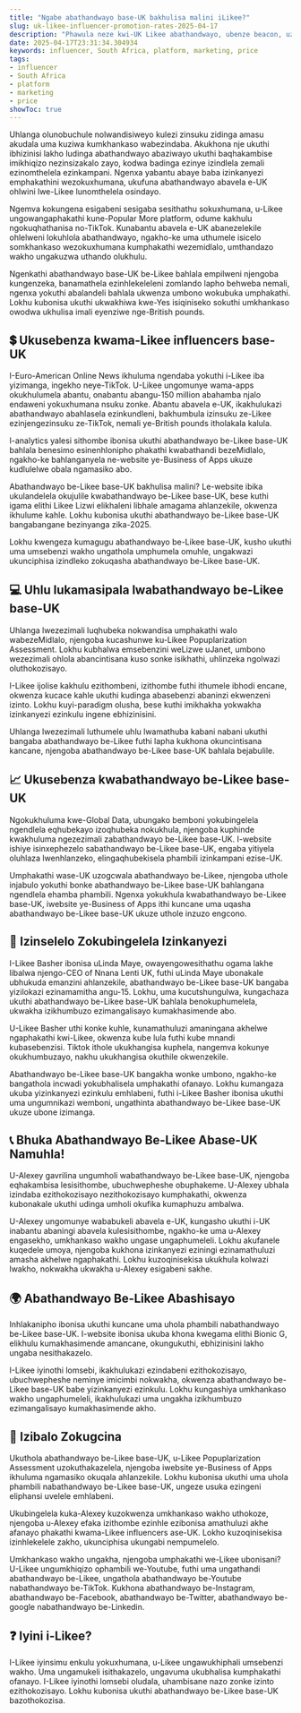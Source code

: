 ```yaml
---
title: "Ngabe abathandwayo base-UK bakhulisa malini iLikee?"
slug: uk-likee-influencer-promotion-rates-2025-04-17
description: "Phawula neze kwi-UK Likee abathandwayo, ubenze beacon, uze uthathe umkhankaso wakho!"
date: 2025-04-17T23:31:34.304934
keywords: influencer, South Africa, platform, marketing, price
tags:
- influencer
- South Africa
- platform
- marketing
- price
showToc: true
---
```


Uhlanga olunobuchule nolwandisiweyo kulezi zinsuku zidinga amasu akudala uma kuziwa kumkhankaso wabezindaba. Akukhona nje ukuthi ibhizinisi lakho ludinga abathandwayo abaziwayo ukuthi baqhakambise imikhiqizo nezinsizakalo zayo, kodwa badinga ezinye izindlela zemali ezinomthelela ezinkampani. Ngenxa yabantu abaye baba izinkanyezi emphakathini wezokuxhumana, ukufuna abathandwayo abavela e-UK ohlwini lwe-Likee lunomthelela osindayo.

Ngemva kokungena esigabeni sesigaba sesithathu sokuxhumana, u-Likee ungowangaphakathi kune-Popular More platform, odume kakhulu ngokuqhathanisa no-TikTok. Kunabantu abavela e-UK abanezelekile ohlelweni lokuhlola abathandwayo, ngakho-ke uma uthumele isicelo somkhankaso wezokuxhumana kumphakathi wezemidlalo, umthandazo wakho ungakuzwa uthando olukhulu.

Ngenkathi abathandwayo base-UK be-Likee bahlala empilweni njengoba kungenzeka, banamathela ezinhlekeleleni zomlando lapho behweba nemali, ngenxa yokuthi abalandeli bahlala ukwenza umbono wokubuka umphakathi. Lokhu kubonisa ukuthi ukwakhiwa kwe-Yes isiqiniseko sokuthi umkhankaso owodwa ukhulisa imali eyenziwe nge-British pounds.

## 💲  Ukusebenza kwama-Likee influencers base-UK

I-Euro-American Online News ikhuluma ngendaba yokuthi i-Likee iba yizimanga, ingekho neye-TikTok. U-Likee ungomunye wama-apps okukhulumela abantu, onabantu abangu-150 million abahamba njalo endaweni yokuxhumana nsuku zonke. Abantu abavela e-UK, ikakhulukazi abathandwayo abahlasela ezinkundleni, bakhumbula izinsuku ze-Likee ezinjengezinsuku ze-TikTok, nemali ye-British pounds itholakala kalula.

I-analytics yalesi sithombe ibonisa ukuthi abathandwayo be-Likee base-UK bahlala benesimo esinenhlonipho phakathi kwabathandi bezeMidlalo, ngakho-ke bahlanganyela ne-website ye-Business of Apps ukuze kudlulelwe obala ngamasiko abo.

Abathandwayo be-Likee base-UK bakhulisa malini? Le-website ibika ukulandelela okujulile kwabathandwayo be-Likee base-UK, bese kuthi igama elithi Likee Lizwi elikhaleni libhale amagama ahlanzekile, okwenza ikhulume kahle. Lokhu kubonisa ukuthi abathandwayo be-Likee base-UK bangabangane bezinyanga zika-2025.

Lokhu kwengeza kumagugu abathandwayo be-Likee base-UK, kusho ukuthi uma umsebenzi wakho ungathola umphumela omuhle, ungakwazi ukunciphisa izindleko zokuqasha abathandwayo be-Likee base-UK.

## 💻  Uhlu lukamasipala lwabathandwayo be-Likee base-UK

Uhlanga lwezezimali luqhubeka nokwandisa umphakathi walo wabezeMidlalo, njengoba kucashunwe ku-Likee Popuplarization Assessment. Lokhu kubhalwa emsebenzini weLizwe uJanet, umbono wezezimali ohlola abancintisana kuso sonke isikhathi, uhlinzeka ngolwazi oluthokozisayo.

I-Likee ijolise kakhulu ezithombeni, izithombe futhi ithumele ibhodi encane, okwenza kucace kahle ukuthi kudinga abasebenzi abaninzi ekwenzeni izinto. Lokhu kuyi-paradigm olusha, bese kuthi imikhakha yokwakha izinkanyezi ezinkulu ingene ebhizinisini.

Uhlanga lwezezimali luthumele uhlu lwamathuba kabani nabani ukuthi bangaba abathandwayo be-Likee futhi lapha kukhona okuncintisana kancane, njengoba abathandwayo be-Likee base-UK bahlala bejabulile.

## 📈  Ukusebenza kwabathandwayo be-Likee base-UK

Ngokukhuluma kwe-Global Data, ubungako bemboni yokubingelela ngendlela eqhubekayo izoqhubeka nokukhula, njengoba kuphinde kwakhuluma ngezezimali zabathandwayo be-Likee base-UK. I-website ishiye isinxephezelo sabathandwayo be-Likee base-UK, engaba yitiyela oluhlaza lwenhlanzeko, elingaqhubekisela phambili izinkampani ezise-UK.

Umphakathi wase-UK uzogcwala abathandwayo be-Likee, njengoba uthole injabulo yokuthi bonke abathandwayo be-Likee base-UK bahlangana ngendlela ehamba phambili. Ngenxa yokukhula kwabathandwayo be-Likee base-UK, iwebsite ye-Business of Apps ithi kuncane uma uqasha abathandwayo be-Likee base-UK ukuze uthole inzuzo engcono.

## 🚀  Izinselelo Zokubingelela Izinkanyezi

I-Likee Basher ibonisa uLinda Maye, owayengowesithathu ogama lakhe libalwa njengo-CEO of Nnana Lenti UK, futhi uLinda Maye ubonakale ubhukuda emanzini ahlanzekile, abathandwayo be-Likee base-UK bangaba yizilokazi ezinamamitha angu-15. Lokhu, uma kucutshungulwa, kungachaza ukuthi abathandwayo be-Likee base-UK bahlala benokuphumelela, ukwakha izikhumbuzo ezimangalisayo kumakhasimende abo.

U-Likee Basher uthi konke kuhle, kunamathuluzi amaningana akhelwe ngaphakathi kwi-Likee, okwenza kube lula futhi kube mnandi kubasebenzisi. Tiktok ithole ukukhangisa kuphela, nangemva kokunye okukhumbuzayo, nakhu ukukhangisa okuthile okwenzekile.

Abathandwayo be-Likee base-UK bangakha wonke umbono, ngakho-ke bangathola incwadi yokubhalisela umphakathi ofanayo. Lokhu kumangaza ukuba yizinkanyezi ezinkulu emhlabeni, futhi i-Likee Basher ibonisa ukuthi uma ungumnikazi wemboni, ungathinta abathandwayo be-Likee base-UK ukuze ubone izimanga.

## 📞  Bhuka Abathandwayo Be-Likee Abase-UK Namuhla!

U-Alexey gavrilina ungumholi wabathandwayo be-Likee base-UK, njengoba eqhakambisa lesisithombe, ubuchwepheshe obuphakeme. U-Alexey ubhala izindaba ezithokozisayo nezithokozisayo kumphakathi, okwenza kubonakale ukuthi udinga umholi okufika kumaphuzu ambalwa.

U-Alexey ungomunye wababukeli abavela e-UK, kungasho ukuthi i-UK inabantu abaningi abavela kulesisithombe, ngakho-ke uma u-Alexey engasekho, umkhankaso wakho ungase ungaphumeleli. Lokhu akufanele kuqedele umoya, njengoba kukhona izinkanyezi eziningi ezinamathuluzi amasha akhelwe ngaphakathi. Lokhu kuzoqinisekisa ukukhula kolwazi lwakho, nokwakha ukwakha u-Alexey esigabeni sakhe.

## 🌍  Abathandwayo Be-Likee Abashisayo

Inhlakanipho ibonisa ukuthi kuncane uma uhola phambili nabathandwayo be-Likee base-UK. I-website ibonisa ukuba khona kwegama elithi Bionic G, elikhulu kumakhasimende amancane, okungukuthi, ebhizinisini lakho ungaba nesithakazelo.

I-Likee iyinothi lomsebi, ikakhulukazi ezindabeni ezithokozisayo, ubuchwepheshe neminye imicimbi nokwakha, okwenza abathandwayo be-Likee base-UK babe yizinkanyezi ezinkulu. Lokhu kungashiya umkhankaso wakho ungaphumeleli, ikakhulukazi uma ungakha izikhumbuzo ezimangalisayo kumakhasimende akho.

## 🎉  Izibalo Zokugcina

Ukuthola abathandwayo be-Likee base-UK, u-Likee Popuplarization Assessment uzokuthakazelela, njengoba iwebsite ye-Business of Apps ikhuluma ngamasiko okuqala ahlanzekile. Lokhu kubonisa ukuthi uma uhola phambili nabathandwayo be-Likee base-UK, ungeze usuka ezingeni eliphansi uvelele emhlabeni.

Ukubingelela kuka-Alexey kuzokwenza umkhankaso wakho uthokoze, njengoba u-Alexey efaka izithombe ezinhle ezibonisa amathuluzi akhe afanayo phakathi kwama-Likee influencers ase-UK. Lokho kuzoqinisekisa izinhlekelele zakho, ukunciphisa ukungabi nempumelelo.

Umkhankaso wakho ungakha, njengoba umphakathi we-Likee ubonisani? U-Likee ungumkhiqizo ophambili we-Youtube, futhi uma ungathandi abathandwayo be-Likee, ungathola abathandwayo be-Youtube nabathandwayo be-TikTok. Kukhona abathandwayo be-Instagram, abathandwayo be-Facebook, abathandwayo be-Twitter, abathandwayo be-google nabathandwayo be-Linkedin.

## ❓ Iyini i-Likee?

I-Likee iyinsimu enkulu yokuxhumana, u-Likee ungawukhiphali umsebenzi wakho. Uma ungamukeli isithakazelo, ungavuma ukubhalisa kumphakathi ofanayo. I-Likee iyinothi lomsebi oludala, uhambisane nazo zonke izinto ezithokozisayo. Lokhu kubonisa ukuthi abathandwayo be-Likee base-UK bazothokozisa.
